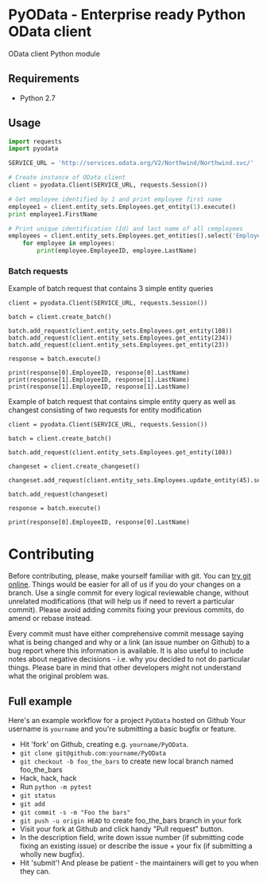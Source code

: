 # PyOData - Enterprise ready Python OData client

OData client Python module

## Requirements

- Python 2.7

## Usage

```python
import requests
import pyodata

SERVICE_URL = 'http://services.odata.org/V2/Northwind/Northwind.svc/'

# Create instance of OData client 
client = pyodata.Client(SERVICE_URL, requests.Session())

# Get employee identified by 1 and print employee first name
employee1 = client.entity_sets.Employees.get_entity(1).execute()
print employee1.FirstName

# Print unique identification (Id) and last name of all cemployees
employees = client.entity_sets.Employees.get_entities().select('EmployeeID,LasttName').execute()
    for employee in employees:
        print(employee.EmployeeID, employee.LastName)
```

### Batch requests

Example of batch request that contains 3 simple entity queries
```
client = pyodata.Client(SERVICE_URL, requests.Session())

batch = client.create_batch()

batch.add_request(client.entity_sets.Employees.get_entity(108))
batch.add_request(client.entity_sets.Employees.get_entity(234))
batch.add_request(client.entity_sets.Employees.get_entity(23))

response = batch.execute()

print(response[0].EmployeeID, response[0].LastName)
print(response[1].EmployeeID, response[1].LastName)
print(response[1].EmployeeID, response[1].LastName)
```

Example of batch request that contains simple entity query as well
as changest consisting of two requests for entity modification
```
client = pyodata.Client(SERVICE_URL, requests.Session())

batch = client.create_batch()

batch.add_request(client.entity_sets.Employees.get_entity(108))

changeset = client.create_changeset()

changeset.add_request(client.entity_sets.Employees.update_entity(45).set(LastName='Douglas'))

batch.add_request(changeset)

response = batch.execute()

print(response[0].EmployeeID, response[0].LastName)
```

# Contributing

Before contributing, please, make yourself familiar with git. You can [try git
online](https://try.github.io/). Things would be easier for all of us if you do
your changes on a branch. Use a single commit for every logical reviewable
change, without unrelated modifications (that will help us if need to revert a
particular commit). Please avoid adding commits fixing your previous
commits, do amend or rebase instead.

Every commit must have either comprehensive commit message saying what is being
changed and why or a link (an issue number on Github) to a bug report where
this information is available. It is also useful to include notes about
negative decisions - i.e. why you decided to not do particular things. Please
bare in mind that other developers might not understand what the original
problem was.

## Full example

Here's an example workflow for a project `PyOData` hosted on Github
Your username is `yourname` and you're submitting a basic bugfix or feature.

* Hit 'fork' on Github, creating e.g. `yourname/PyOData`.
* `git clone git@github.com:yourname/PyOData`
* `git checkout -b foo_the_bars` to create new local branch named foo_the_bars
* Hack, hack, hack
* Run `python -m pytest`
* `git status`
* `git add`
* `git commit -s -m "Foo the bars"`
* `git push -u origin HEAD` to create foo_the_bars branch in your fork
* Visit your fork at Github and click handy "Pull request" button.
* In the description field, write down issue number (if submitting code fixing
  an existing issue) or describe the issue + your fix (if submitting a wholly
  new bugfix).
* Hit 'submit'! And please be patient - the maintainers will get to you when
  they can.
